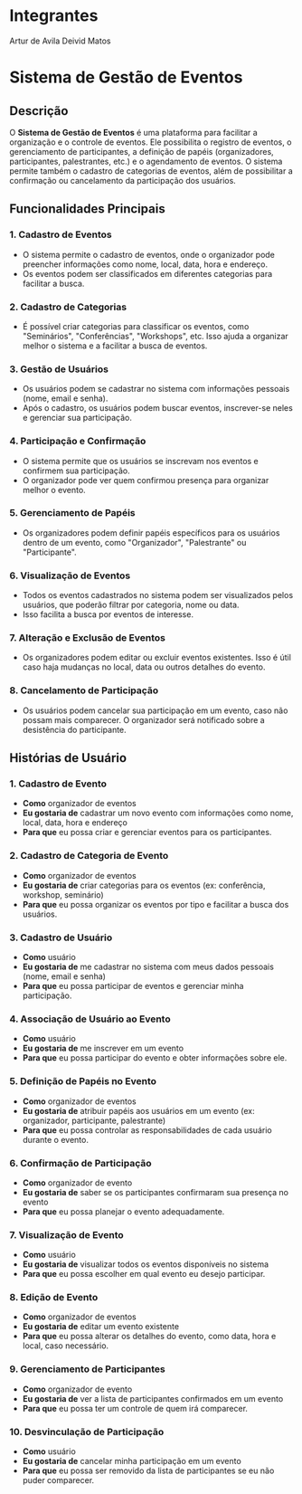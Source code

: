 # Integrantes 
Artur de Avila
Deivid Matos

# Sistema de Gestão de Eventos

## Descrição

O **Sistema de Gestão de Eventos** é uma plataforma para facilitar a organização e o controle de eventos. Ele possibilita o registro de eventos, o gerenciamento de participantes, a definição de papéis (organizadores, participantes, palestrantes, etc.) e o agendamento de eventos. O sistema permite também o cadastro de categorias de eventos, além de possibilitar a confirmação ou cancelamento da participação dos usuários.

## Funcionalidades Principais

### 1. Cadastro de Eventos
- O sistema permite o cadastro de eventos, onde o organizador pode preencher informações como nome, local, data, hora e endereço.
- Os eventos podem ser classificados em diferentes categorias para facilitar a busca.

### 2. Cadastro de Categorias
- É possível criar categorias para classificar os eventos, como "Seminários", "Conferências", "Workshops", etc. Isso ajuda a organizar melhor o sistema e a facilitar a busca de eventos.

### 3. Gestão de Usuários
- Os usuários podem se cadastrar no sistema com informações pessoais (nome, email e senha).
- Após o cadastro, os usuários podem buscar eventos, inscrever-se neles e gerenciar sua participação.

### 4. Participação e Confirmação
- O sistema permite que os usuários se inscrevam nos eventos e confirmem sua participação.
- O organizador pode ver quem confirmou presença para organizar melhor o evento.

### 5. Gerenciamento de Papéis
- Os organizadores podem definir papéis específicos para os usuários dentro de um evento, como "Organizador", "Palestrante" ou "Participante".

### 6. Visualização de Eventos
- Todos os eventos cadastrados no sistema podem ser visualizados pelos usuários, que poderão filtrar por categoria, nome ou data.
- Isso facilita a busca por eventos de interesse.

### 7. Alteração e Exclusão de Eventos
- Os organizadores podem editar ou excluir eventos existentes. Isso é útil caso haja mudanças no local, data ou outros detalhes do evento.

### 8. Cancelamento de Participação
- Os usuários podem cancelar sua participação em um evento, caso não possam mais comparecer. O organizador será notificado sobre a desistência do participante.

## Histórias de Usuário

### 1. Cadastro de Evento
- **Como** organizador de eventos
- **Eu gostaria de** cadastrar um novo evento com informações como nome, local, data, hora e endereço
- **Para que** eu possa criar e gerenciar eventos para os participantes.

### 2. Cadastro de Categoria de Evento
- **Como** organizador de eventos
- **Eu gostaria de** criar categorias para os eventos (ex: conferência, workshop, seminário)
- **Para que** eu possa organizar os eventos por tipo e facilitar a busca dos usuários.

### 3. Cadastro de Usuário
- **Como** usuário
- **Eu gostaria de** me cadastrar no sistema com meus dados pessoais (nome, email e senha)
- **Para que** eu possa participar de eventos e gerenciar minha participação.

### 4. Associação de Usuário ao Evento
- **Como** usuário
- **Eu gostaria de** me inscrever em um evento
- **Para que** eu possa participar do evento e obter informações sobre ele.

### 5. Definição de Papéis no Evento
- **Como** organizador de eventos
- **Eu gostaria de** atribuir papéis aos usuários em um evento (ex: organizador, participante, palestrante)
- **Para que** eu possa controlar as responsabilidades de cada usuário durante o evento.

### 6. Confirmação de Participação
- **Como** organizador de evento
- **Eu gostaria de** saber se os participantes confirmaram sua presença no evento
- **Para que** eu possa planejar o evento adequadamente.

### 7. Visualização de Evento
- **Como** usuário
- **Eu gostaria de** visualizar todos os eventos disponíveis no sistema
- **Para que** eu possa escolher em qual evento eu desejo participar.

### 8. Edição de Evento
- **Como** organizador de eventos
- **Eu gostaria de** editar um evento existente
- **Para que** eu possa alterar os detalhes do evento, como data, hora e local, caso necessário.

### 9. Gerenciamento de Participantes
- **Como** organizador de evento
- **Eu gostaria de** ver a lista de participantes confirmados em um evento
- **Para que** eu possa ter um controle de quem irá comparecer.

### 10. Desvinculação de Participação
- **Como** usuário
- **Eu gostaria de** cancelar minha participação em um evento
- **Para que** eu possa ser removido da lista de participantes se eu não puder comparecer.


